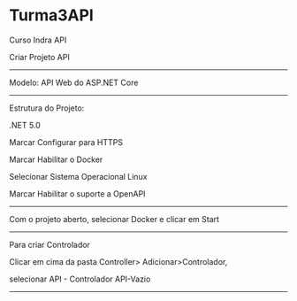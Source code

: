 # Turma3API
Curso Indra API

Criar Projeto API
***
Modelo: API Web do ASP.NET Core
***

Estrutura do Projeto:

.NET 5.0

Marcar Configurar para HTTPS

Marcar Habilitar o Docker

Selecionar Sistema Operacional Linux

Marcar Habilitar o suporte a OpenAPI
***

Com o projeto aberto, selecionar Docker e clicar em Start
***

Para criar Controlador

Clicar em cima da pasta Controller> Adicionar>Controlador,

selecionar API - Controlador API-Vazio
***


